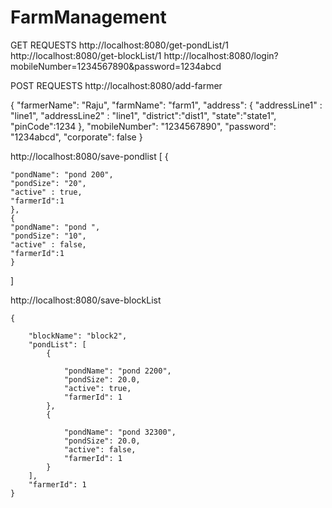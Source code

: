 # FarmManagement

GET REQUESTS
http://localhost:8080/get-pondList/1
http://localhost:8080/get-blockList/1
http://localhost:8080/login?mobileNumber=1234567890&password=1234abcd

POST REQUESTS
http://localhost:8080/add-farmer

{
    "farmerName": "Raju",
    "farmName": "farm1",
    "address": {
        "addressLine1" : "line1",
        "addressLine2" : "line1",
        "district":"dist1",
        "state":"state1",
        "pinCode":1234
    },
    "mobileNumber": "1234567890",
    "password": "1234abcd",
    "corporate": false
}

http://localhost:8080/save-pondlist
[
    {
    
    "pondName": "pond 200",
    "pondSize": "20",
    "active" : true,
    "farmerId":1
    },
    {
    "pondName": "pond ",
    "pondSize": "10",
    "active" : false,
    "farmerId":1
    }
]

http://localhost:8080/save-blockList

    {
        
        "blockName": "block2",
        "pondList": [
            {
                
                "pondName": "pond 2200",
                "pondSize": 20.0,
                "active": true,
                "farmerId": 1
            },
			{
                
                "pondName": "pond 32300",
                "pondSize": 20.0,
                "active": false,
                "farmerId": 1
            }
        ],
		"farmerId": 1
    }
